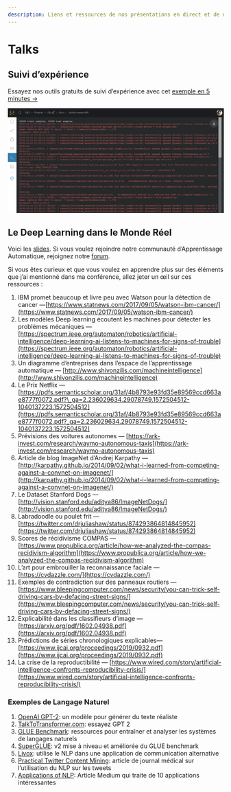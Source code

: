 ```yaml
---
description: Liens et ressources de nos présentations en direct et de nos conférences
---
```


# Talks

## Suivi d’expérience

Essayez nos outils gratuits de suivi d’expérience avec cet [exemple en 5 minutes →](https://colab.research.google.com/drive/1b-6qlB-NL51BAWamtenbVxp7ryUWQivV#scrollTo=bZpt5W2NNl6S)

![](../../.gitbook/assets/image%20%2876%29%20%283%29%20%284%29%20%284%29.png)

## Le Deep Learning dans le Monde Réel

Voici les [slides](https://storage.googleapis.com/wandb/CVP%20UCSD%20Deep%20Learning%20Real%20World.pdf). Si vous voulez rejoindre notre communauté d’Apprentissage Automatique, rejoignez notre [forum](http://wandb.me/slack).

Si vous êtes curieux et que vous voulez en apprendre plus sur des éléments que j’ai mentionné dans ma conférence, allez jeter un œil sur ces ressources :

1. IBM promet beaucoup et livre peu avec Watson pour la détection de cancer —[https://www.statnews.com/2017/09/05/watson-ibm-cancer/](https://www.statnews.com/2017/09/05/watson-ibm-cancer/)
2. Les modèles Deep learning écoutent les machines pour détecter les problèmes mécaniques —[https://spectrum.ieee.org/automaton/robotics/artificial-intelligence/deep-learning-ai-listens-to-machines-for-signs-of-trouble](https://spectrum.ieee.org/automaton/robotics/artificial-intelligence/deep-learning-ai-listens-to-machines-for-signs-of-trouble)
3. Un diagramme d’entreprises dans l’espace de l’apprentissage automatique — [http://www.shivonzilis.com/machineintelligence](http://www.shivonzilis.com/machineintelligence)
4. Le Prix Netflix — [https://pdfs.semanticscholar.org/31af/4b8793e93fd35e89569ccd663ae8777f0072.pdf?\_ga=2.236029634.29078749.1572504512-1040137223.1572504512](https://pdfs.semanticscholar.org/31af/4b8793e93fd35e89569ccd663ae8777f0072.pdf?_ga=2.236029634.29078749.1572504512-1040137223.1572504512)
5. Prévisions des voitures autonomes — [https://ark-invest.com/research/waymo-autonomous-taxis](https://ark-invest.com/research/waymo-autonomous-taxis)
6. Article de blog ImageNet d’Andrej Karpathy — [http://karpathy.github.io/2014/09/02/what-i-learned-from-competing-against-a-convnet-on-imagenet/](http://karpathy.github.io/2014/09/02/what-i-learned-from-competing-against-a-convnet-on-imagenet/)
7. Le Dataset Stanford Dogs — [http://vision.stanford.edu/aditya86/ImageNetDogs/](http://vision.stanford.edu/aditya86/ImageNetDogs/)
8. Labradoodle ou poulet frit — [https://twitter.com/drjuliashaw/status/874293864814845952](https://twitter.com/drjuliashaw/status/874293864814845952)
9. Scores de récidivisme COMPAS — [https://www.propublica.org/article/how-we-analyzed-the-compas-recidivism-algorithm](https://www.propublica.org/article/how-we-analyzed-the-compas-recidivism-algorithm)
10. L’art pour embrouiller la reconnaissance faciale — [https://cvdazzle.com/](https://cvdazzle.com/)
11. Exemples de contradiction sur des panneaux routiers — [https://www.bleepingcomputer.com/news/security/you-can-trick-self-driving-cars-by-defacing-street-signs/](https://www.bleepingcomputer.com/news/security/you-can-trick-self-driving-cars-by-defacing-street-signs/)
12. Explicabilité dans les classifieurs d’image — [https://arxiv.org/pdf/1602.04938.pdf](https://arxiv.org/pdf/1602.04938.pdf)
13. Prédictions de séries chronologiques explicables— [https://www.ijcai.org/proceedings/2019/0932.pdf](https://www.ijcai.org/proceedings/2019/0932.pdf)
14. La crise de la reproductibilité — [https://www.wired.com/story/artificial-intelligence-confronts-reproducibility-crisis/](https://www.wired.com/story/artificial-intelligence-confronts-reproducibility-crisis/)

### Exemples de Langage Naturel

1. [OpenAI GPT-2](https://openai.com/blog/better-language-models/): un modèle pour générer du texte réaliste
2. [TalkToTransformer.com](https://talktotransformer.com): essayez GPT 2
3. [GLUE Benchmark](https://gluebenchmark.com/): ressources pour entraîner et analyser les systèmes de langages naturels
4. [SuperGLUE](https://super.gluebenchmark.com/): v2 mise à niveau et améliorée du GLUE benchmark
5. [Livox](http://impact-transfer.org/zero/livox/): utilise le NLP dans une application de communication alternative
6. [Practical Twitter Content Mining](https://www.ncbi.nlm.nih.gov/pmc/articles/PMC3694275/): article de journal médical sur l’utilisation du NLP sur les tweets
7. [Applications of NLP](https://medium.com/@datamonsters/artificial-neural-networks-in-natural-language-processing-bcf62aa9151a): Article Medium qui traite de 10 applications intéressantes

